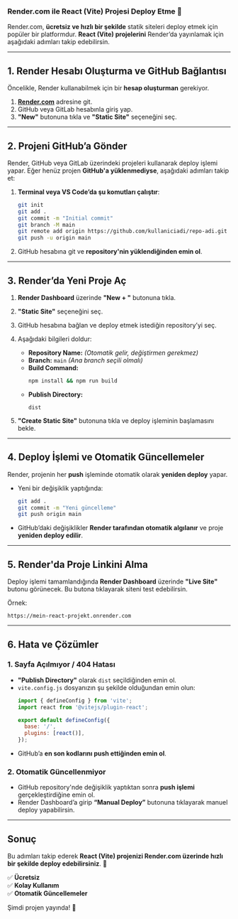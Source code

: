 ### **Render.com ile React (Vite) Projesi Deploy Etme** 🚀

Render.com, **ücretsiz ve hızlı bir şekilde** statik siteleri deploy etmek için popüler bir platformdur. **React (Vite) projelerini** Render’da yayınlamak için aşağıdaki adımları takip edebilirsin.

---

## **1. Render Hesabı Oluşturma ve GitHub Bağlantısı**
Öncelikle, Render kullanabilmek için bir **hesap oluşturman** gerekiyor.

1. **[Render.com](https://render.com/)** adresine git.
2. GitHub veya GitLab hesabınla giriş yap.
3. **"New"** butonuna tıkla ve **"Static Site"** seçeneğini seç.

---

## **2. Projeni GitHub’a Gönder**
Render, GitHub veya GitLab üzerindeki projeleri kullanarak deploy işlemi yapar. Eğer henüz projen **GitHub'a yüklenmediyse**, aşağıdaki adımları takip et:

1. **Terminal veya VS Code’da şu komutları çalıştır**:
   ```sh
   git init
   git add .
   git commit -m "Initial commit"
   git branch -M main
   git remote add origin https://github.com/kullaniciadi/repo-adi.git
   git push -u origin main
   ```
2. GitHub hesabına git ve **repository'nin yüklendiğinden emin ol**.

---

## **3. Render’da Yeni Proje Aç**
1. **Render Dashboard** üzerinde **"New + "** butonuna tıkla.
2. **"Static Site"** seçeneğini seç.
3. GitHub hesabına bağlan ve deploy etmek istediğin repository’yi seç.
4. Aşağıdaki bilgileri doldur:

   - **Repository Name:** _(Otomatik gelir, değiştirmen gerekmez)_
   - **Branch:** `main` _(Ana branch seçili olmalı)_
   - **Build Command:** 
     ```sh
     npm install && npm run build
     ```
   - **Publish Directory:** 
     ```
     dist
     ```

5. **"Create Static Site"** butonuna tıkla ve deploy işleminin başlamasını bekle.

---

## **4. Deploy İşlemi ve Otomatik Güncellemeler**
Render, projenin her **push** işleminde otomatik olarak **yeniden deploy** yapar.

- Yeni bir değişiklik yaptığında:
  ```sh
  git add .
  git commit -m "Yeni güncelleme"
  git push origin main
  ```
- GitHub’daki değişiklikler **Render tarafından otomatik algılanır** ve proje **yeniden deploy edilir**.

---

## **5. Render'da Proje Linkini Alma**
Deploy işlemi tamamlandığında **Render Dashboard** üzerinde **"Live Site"** butonu görünecek. Bu butona tıklayarak siteni test edebilirsin.

Örnek:
```
https://mein-react-projekt.onrender.com
```

---

## **6. Hata ve Çözümler**
### **1. Sayfa Açılmıyor / 404 Hatası**
- **"Publish Directory"** olarak `dist` seçildiğinden emin ol.
- `vite.config.js` dosyanızın şu şekilde olduğundan emin olun:
  ```js
  import { defineConfig } from 'vite';
  import react from '@vitejs/plugin-react';

  export default defineConfig({
    base: '/',
    plugins: [react()],
  });
  ```
- GitHub’a **en son kodlarını push ettiğinden emin ol**.

### **2. Otomatik Güncellenmiyor**
- GitHub repository'nde değişiklik yaptıktan sonra **push işlemi** gerçekleştirdiğine emin ol.
- Render Dashboard’a girip **“Manual Deploy”** butonuna tıklayarak manuel deploy yapabilirsin.

---

## **Sonuç**
Bu adımları takip ederek **React (Vite) projenizi Render.com üzerinde hızlı bir şekilde deploy edebilirsiniz**. 🎉

✅ **Ücretsiz**  
✅ **Kolay Kullanım**  
✅ **Otomatik Güncellemeler**  

Şimdi projen yayında! 🚀